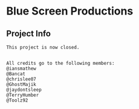 # Blue Screen Productions

## Project Info
	This project is now closed.
	
	
	All credits go to the following members:
	@iansmathew
	@Bancat
	@chrislee07
	@GhostMajik
	@jaydontsleep
	@TerryHumber
	@Toolz92
